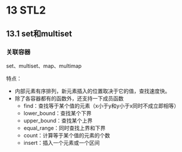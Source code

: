 # 13 STL2

## 13.1 set和multiset

### 关联容器

set、multiset、map、multimap

特点：

- 内部元素有序排列，新元素插入的位置取决于它的值，查找速度快。
- 除了各容器都有的函数外，还支持一下成员函数
   - find：查找等于某个值的元素（x小于y和y小于x同时不成立即相等）
   - lower_bound：查找某个下界
   - upper_bound：查找某个上界
   - equal_range：同时查找上界和下界
   - count：计算等于某个值的元素的个数
   - insert：插入一个元素或一个区间